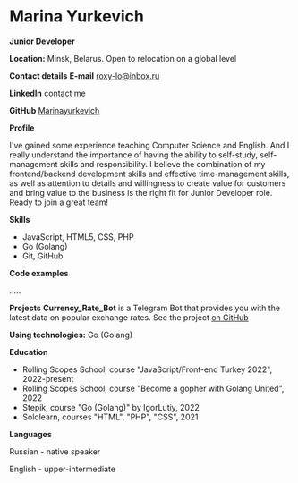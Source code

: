 # **Marina Yurkevich**

 **Junior Developer**
 
**Location:** Minsk, Belarus. Open to relocation on a global level

 **Contact details**
**E-mail**		roxy-lo@inbox.ru

**LinkedIn**	[contact me](https://www.linkedin.com/in/marina-yurkevich-837598220/)

**GitHub**	[Marinayurkevich](https://github.com/Marinayurkevich)





 **Profile**

I've gained some experience teaching Computer Science and English. And I really understand the importance of having the ability to self-study, self-management skills and responsibility. I believe the combination of my frontend/backend development skills and effective time-management skills, as well as attention to details and willingness to create value for customers and bring value to the business is the right fit for Junior Developer role.
Ready to join a great team!


 **Skills**

* JavaScript, HTML5, CSS, PHP
* Go (Golang)
* Git, GitHub


 **Code examples**

.....



 **Projects**
**Currency_Rate_Bot** is a Telegram Bot that provides you with the latest data on popular exchange rates. See the project [on GitHub](https://github.com/Marinayurkevich/Currency_Rate_Bot)

**Using technologies:** Go (Golang)


 **Education**
* Rolling Scopes School, course "JavaScript/Front-end Turkey 2022", 2022-present
* Rolling Scopes School, course "Become a gopher with Golang United", 2022
* Stepik, course "Go (Golang)" by IgorLutiy, 2022
* Sololearn, courses "HTML", "PHP", "CSS", 2021

 **Languages**
 
Russian - native speaker

English - upper-intermediate
